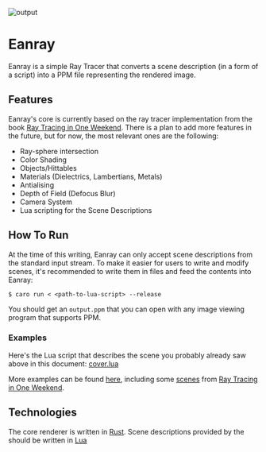 ![output](https://github.com/user-attachments/assets/93ee1613-c2b2-4484-bfe1-66e762ee7b83)

# Eanray

Eanray is a simple Ray Tracer that converts a scene description (in a form of a script) into
a PPM file representing the rendered image.

## Features

Eanray's core is currently based on the ray tracer implementation from the
book [Ray Tracing in One Weekend](https://raytracing.github.io/books/RayTracingInOneWeekend.html).
There is a plan to add more features in the future, but for now, the most relevant ones are the following:

* Ray-sphere intersection
* Color Shading
* Objects/Hittables
* Materials (Dielectrics, Lambertians, Metals)
* Antialising
* Depth of Field (Defocus Blur)
* Camera System
* Lua scripting for the Scene Descriptions

## How To Run

At the time of this writing, Eanray can only accept scene descriptions from the standard
input stream. To make it easier for users to write and modify scenes, it's recommended to
write them in files and feed the contents into Eanray:

```shell
$ caro run < <path-to-lua-script> --release
```

You should get an `output.ppm` that you can open with any image viewing program that
supports PPM.

### Examples

Here's the Lua script that describes the scene you probably already saw above in this
document: [cover.lua](examples/v0_1/cover.lua)

More examples can be found [here](examples), including some [scenes](examples/rt1w) from
[Ray Tracing in One Weekend](https://raytracing.github.io/books/RayTracingInOneWeekend.html).


## Technologies

The core renderer is written in [Rust](https://www.rust-lang.org/). Scene descriptions
provided by the should be written in [Lua](https://www.lua.org/)


